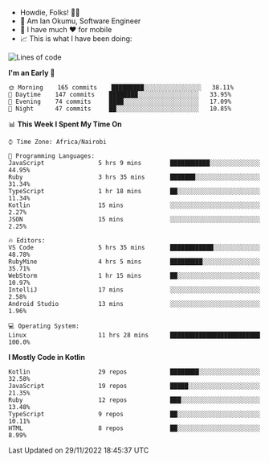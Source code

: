 
* Howdie, Folks! 👋🤓
* 🤪 Am Ian Okumu, Software Engineer
* 📱 I have much ❤️ for mobile
* 📈 This is what I have been doing:
  
<!-- <a href="https://otsembo.github.io/OtsemboPortfolio/" style="margin-right:.5%; margin-top=.5%;">
  <img align="center" src="https://github-readme-stats.vercel.app/api/top-langs/?username=otsembo&layout=compact" />
</a> -->

<!--START_SECTION:waka-->
![Lines of code](https://img.shields.io/badge/From%20Hello%20World%20I%27ve%20Written-792%20Thousand%20lines%20of%20code-blue)

**I'm an Early 🐤** 

```text
🌞 Morning    165 commits    █████████░░░░░░░░░░░░░░░░   38.11% 
🌆 Daytime    147 commits    ████████░░░░░░░░░░░░░░░░░   33.95% 
🌃 Evening    74 commits     ████░░░░░░░░░░░░░░░░░░░░░   17.09% 
🌙 Night      47 commits     ██░░░░░░░░░░░░░░░░░░░░░░░   10.85%

```


📊 **This Week I Spent My Time On** 

```text
⌚︎ Time Zone: Africa/Nairobi

💬 Programming Languages: 
JavaScript               5 hrs 9 mins        ███████████░░░░░░░░░░░░░░   44.95% 
Ruby                     3 hrs 35 mins       ███████░░░░░░░░░░░░░░░░░░   31.34% 
TypeScript               1 hr 18 mins        ██░░░░░░░░░░░░░░░░░░░░░░░   11.34% 
Kotlin                   15 mins             ░░░░░░░░░░░░░░░░░░░░░░░░░   2.27% 
JSON                     15 mins             ░░░░░░░░░░░░░░░░░░░░░░░░░   2.25%

🔥 Editors: 
VS Code                  5 hrs 35 mins       ████████████░░░░░░░░░░░░░   48.78% 
RubyMine                 4 hrs 5 mins        █████████░░░░░░░░░░░░░░░░   35.71% 
WebStorm                 1 hr 15 mins        ██░░░░░░░░░░░░░░░░░░░░░░░   10.97% 
IntelliJ                 17 mins             ░░░░░░░░░░░░░░░░░░░░░░░░░   2.58% 
Android Studio           13 mins             ░░░░░░░░░░░░░░░░░░░░░░░░░   1.96%

💻 Operating System: 
Linux                    11 hrs 28 mins      █████████████████████████   100.0%

```

**I Mostly Code in Kotlin** 

```text
Kotlin                   29 repos            ████████░░░░░░░░░░░░░░░░░   32.58% 
JavaScript               19 repos            █████░░░░░░░░░░░░░░░░░░░░   21.35% 
Ruby                     12 repos            ███░░░░░░░░░░░░░░░░░░░░░░   13.48% 
TypeScript               9 repos             ██░░░░░░░░░░░░░░░░░░░░░░░   10.11% 
HTML                     8 repos             ██░░░░░░░░░░░░░░░░░░░░░░░   8.99%

```



 Last Updated on 29/11/2022 18:45:37 UTC
<!--END_SECTION:waka-->

<br />
<br />
<br />
<br />
<br />
  
  </div>
<!---
otsembo/otsembo is a ✨ special ✨ repository because its `README.md` (this file) appears on your GitHub profile.
You can click the Preview link to take a look at your changes.
--->
